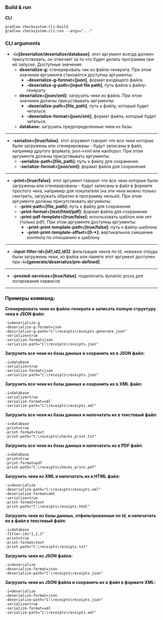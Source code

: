 ### Build & run

**CLI**

```
gradlew checksystem-cli:build
gradlew checksystem-cli:run --args="..."
```

### CLI arguments

- **-i=[deserialize/deserialize/database]**:
  этот аргумент всегда должен присутствовать, он отвечает за то что будет делать программа при её запуске. Доступные
  значения:
    - **deserialize-g:** сгенерировать чек из файла-генерата. При этом значении аргумента становятся доступны аргументы:
        - **-deserialize-g-format=[json]**, формат входящего файла
        - **-deserialize-g-path=[input file path]**, путь файла к файлу-генерату
    - **deserialize=[json/xml]:** загрузить чеки из файла. При этом значении должны присуствывать аргументы:
        - **-deserialize-path=[file_path]**, путь к файлу, который будет читаться.
        - **-deserialize-format=[json/xml]**, формат файла, который будет читаться.
    - **database:** загрузить предопределенные чеки из базы

___

- **-serialize=[true/false]**: этот агрумент говорит что все чеки которые были загружены или сгенерированы - будут
  записаны в файл, например другого формата, json->xml или наоборот. При этом аргументе должны присуствывать аргументы:
    - **-serialize-path=[file_path]:** путь к файлу для сохранения
    - **-serialize-format=[json/xml]:** формат файла для сохранения

---

- **-print=[true/false]**: этот аргумент говорит что все чеки которые были загружены или сгенерированы - будут
  записаны в файл в формате простого чека, например для покупателя (на эти чеки можно только смотреть, загружать обратно
  в программу нельзя). При этом аргументе должны присутствовать аргументы:
    - **-print-path=[file_path]:** путь к файлу для сохранения
    - **-print-format=[text/html/pdf]:** формат файла для сохранения
    - **-print-pdf-template=[true/false]:** использовать шаблон или нет (только pdf). При этом аргументе доступны
      аргументы:
        - **-print-print-template-path=[true/false]:** путь к файлу-шаблону
        - **-print-print-template-offset=[0-*]:** вертикальное смешение контента по отношению к шаблону

---

- **-input-filter-id=[id1,id2,id3]**: фильтрация чеков по Id, неважно откуда были загружены чеки, из файла или памяти
  этот аргумент доступен при **-i=[generate/deserialize/pre-defined]**

---

- **-proxied-services=[true/false]**: подключить dynamic proxy для логирования сервисов

---

### Примеры комманд:

**Сгенерировать чеки из файла-генерата и записать полную структуру чека в JSON файл:**

```
-i=deserialize-g 
-deserialize-g-format=json 
-desirialize-g-path="C:\receipts\receipts-generate.json" 
-serialize=true 
-serialize-format=json 
-serialize-path="C:\receipts\receipts.json"
```

**Загрузить все чеки из базы данных и сохранить их в JSON файл:**

```
-i=database
-serialize=true 
-serialize-format=json 
-serialize-path="C:\receipts\receipts.json"
```

**Загрузить все чеки из базы данных и сохранить их в XML файл:**

```
-i=database
-serialize=true 
-serialize-format=xml 
-serialize-path="C:\receipts\receipts.xml"
```

**Загрузить все чеки из базы данных и напечатать их в текстовый файл:**

```
-i=database
-print=true 
-print-format=text 
-print-path="C:\receipts\checks_print.txt"
```

**Загрузить все чеки из базы данных и напечатать их в PDF файл:**

```
-i=database
-print=true 
-print-format=pdf 
-print-path="C:\receipts\checks_print.pdf"
```

**Загрузить чеки из XML и напечатать их в HTML файл:**

```
-i=deserialize 
-deserialize-path="C:\receipts\receipts.xml" 
-deserialize-format=xml 
-serialize=true 
-print-format=text 
-print-path="C:\receipts\receipts.html"
```

**Загрузить чеки из базы данных, отфильтрованные по Id, и напечатать их в файл в текстовый файл:**

```
-i=database
-filter-id="1,2,3" 
-print=true 
-print-format=text 
-print-path="C:\receipts\receipts.txt"
```

**Загрузить чеки из JSON файла:**

```
-i=deserialize 
-deserialize-format=json
-deserialize-path="C:\receipts\receipts.json" 
```

**Загрузить чеки из JSON файла и сохранить их в файл в формате XML:**

```
-i=deserialize 
-deserialize-format=json 
-deserialize-path="C:\receipts\receipts.json" 
-serialize=true 
-serialize-format=xml 
-serialize-path="C:\receipts\receipts.xml"
```

